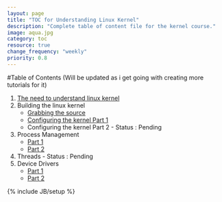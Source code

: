 ```yaml
---
layout: page
title: "TOC for Understanding Linux Kernel"
description: "Complete table of content file for the kernel course."
image: aqua.jpg
category: toc
resource: true
change_frequency: "weekly"
priority: 0.8
---
```


#Table of Contents (Will be updated as i get going with creating more tutorials for it)

1. [The need to understand linux kernel](/understanding-linux-kernel-part-1/08/31/2013)
2. Building the linux kernel
	- [Grabbing the source](/understanding-linux-kernel-part-2/08/31/2013)
	- [Configuring the kernel Part 1](/configuring-the-kernel/08/31/2013)
	- Configuring the kernel Part 2 - Status : Pending
3. Process Management
	- [Part 1](/tutorials/process-management/10/25/2013)
	- [Part 2](/tutorials/process-management-part-2/10/30/2013)
4. Threads - Status : Pending
5. Device Drivers
	- [Part 1](/tutorials/linux-device-drivers-part-1/11/17/2013)
	- [Part 2](/tutorials/linux-device-drivers-part-2-writing-your-first-kernel-module/11/17/2013)

{% include JB/setup %}
